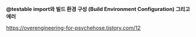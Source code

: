 **@testable import와 빌드 환경 구성 (Build Environment Configuration) 그리고 에러**

https://overengineering-for-psychehose.tistory.com/12